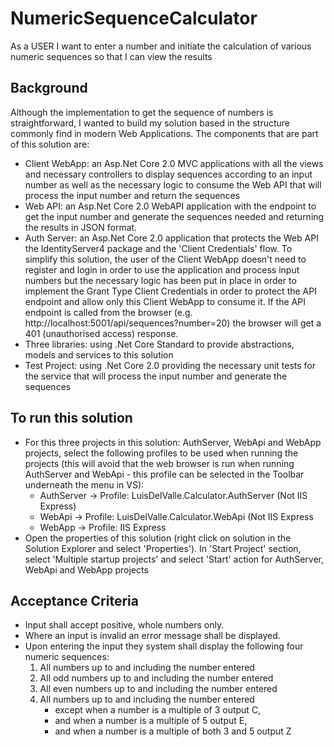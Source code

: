# NumericSequenceCalculator
As a USER I want to enter a number and initiate the calculation of various numeric sequences so that I can view the results

## Background

Although the implementation to get the sequence of numbers is straightforward, I wanted to build my solution based in the structure commonly find in modern Web Applications. The components that are part of this solution are:

* Client WebApp: an Asp.Net Core 2.0 MVC applications with all the views and necessary controllers to display sequences according to an input number as well as the necessary logic to consume the Web API that will process the input number and return the sequences
* Web API: an Asp.Net Core 2.0 WebAPI application with the endpoint to get the input number and generate the sequences needed and returning the results in JSON format.
* Auth Server: an Asp.Net Core 2.0 application that protects the Web API the IdentityServer4 package and the 'Client Credentials' flow. To simplify this solution, the user of the Client WebApp doesn't need to register and login in order to use the application and process input numbers but the necessary logic has been put in place in order to implement the Grant Type Client Credentials in order to protect the API endpoint and allow only this Client WebApp to consume it. If the API endpoint is called from the browser (e.g. http://localhost:5001/api/sequences?number=20) the browser will get a 401 (unauthorised access) response.
* Three libraries: using .Net Core Standard to provide abstractions, models and services to this solution
* Test Project: using .Net Core 2.0 providing the necessary unit tests for the service that will process the input number and generate the sequences

## To run this solution

<ul>
<li>For this three projects in this solution: AuthServer, WebApi and WebApp projects, select the following profiles to be used when running the projects (this will avoid that the web browser is run when running AuthServer and WebApi - this profile can be selected in the Toolbar underneath the menu in VS):
  <ul>
    <li>AuthServer -> Profile: LuisDelValle.Calculator.AuthServer (Not IIS Express)</li>
    <li>WebApi -> Profile: LuisDelValle.Calculator.WebApi (Not IIS Express</li>
    <li>WebApp -> Profile: IIS Express</li>
  </ul>
</li>
<li>Open the properties of this solution (right click on solution in the Solution Explorer and select 'Properties'). In 'Start Project' section, select 'Multiple startup projects' and select 'Start' action for AuthServer, WebApi and WebApp projects</li>
</ul>

## Acceptance Criteria

<ul>
  <li>Input shall accept positive, whole numbers only.</li>
  <li>Where an input is invalid an error message shall be displayed.</li>
  <li>
    Upon entering the input they system shall display the following four numeric sequences:
    <ol>
      <li>All numbers up to and including the number entered</li>
      <li>All odd numbers up to and including the number entered</li>
      <li>All even numbers up to and including the number entered</li>
      <li>
        All numbers up to and including the number entered
        <ul>
          <li>except when a number is a multiple of 3 output C,</li>
          <li>and when a number is a multiple of 5 output E,</li>
          <li>and when a number is a multiple of both 3 and 5 output Z</li>
        </ul>
      </li>
    </ol>
  </li>
</ul>
 
 
 





